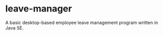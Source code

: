 leave-manager
=============

A basic desktop-based employee leave management program written in Java SE.
